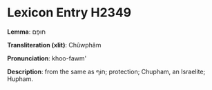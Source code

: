 # Lexicon Entry H2349

**Lemma**: חוּפָם

**Transliteration (xlit)**: Chûwphâm

**Pronunciation**: khoo-fawm'

**Description**:
from the same as חוֹף; protection; Chupham, an Israelite; Hupham.
